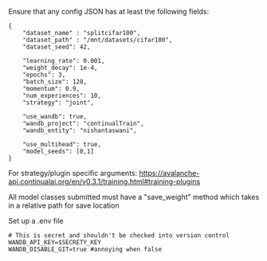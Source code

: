 Ensure that any config JSON has at least the following fields:

```
{
    "dataset_name" : "splitcifar100",
    "dataset_path" : "/mnt/datasets/cifar100",
    "dataset_seed": 42,
    
    "learning_rate": 0.001,
    "weight_decay": 1e-4,
    "epochs": 3,
    "batch_size": 128,
    "momentum": 0.9,
    "num_experiences": 10,
    "strategy": "joint",

    "use_wandb": true,
    "wandb_project": "continualTrain",
    "wandb_entity": "nishantaswani",

    "use_multihead": true,
    "model_seeds": [0,1]
}
```

For strategy/plugin specific arguments:
https://avalanche-api.continualai.org/en/v0.3.1/training.html#training-plugins

All model classes submitted must have a "save_weight" method which takes in a relative path for save location

Set up a .env file

```env
# This is secret and shouldn't be checked into version control
WANDB_API_KEY=$SECRETY_KEY
WANDB_DISABLE_GIT=true #annoying when false
```
